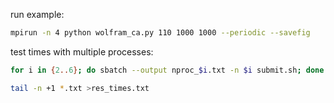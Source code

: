 run example:
```bash
mpirun -n 4 python wolfram_ca.py 110 1000 1000 --periodic --savefig
```

test times with multiple processes:
```bash
for i in {2..6}; do sbatch --output nproc_$i.txt -n $i submit.sh; done

tail -n +1 *.txt >res_times.txt
```